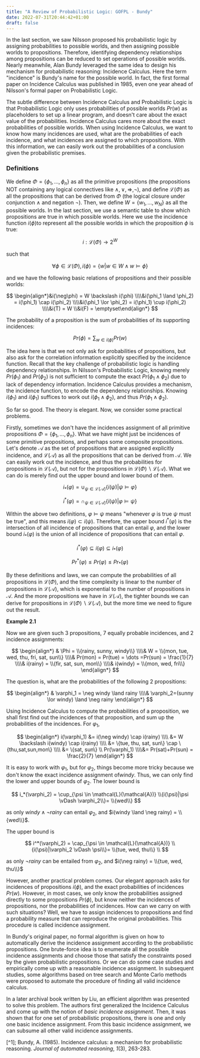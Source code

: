 ```yaml
---
title: "A Review of Probabilistic Logic: GOFPL - Bundy"
date: 2022-07-31T20:44:42+01:00
draft: false
---
```



In the last section, we saw Nilsson proposed his probabilistic logic by assigning probabilities to possible worlds, and then assigning possible worlds to propositions. Therefore, identifying dependency relationships among propositions can be reduced to set operations of possible worlds. Nearly meanwhile, Alan Bundy leveraged the same idea to design his mechanism for probabilistic reasoning: Incidence Calculus. Here the term "incidence" is Bundy's name for the possible world. In fact, the first formal paper on  Incidence Calculus was published in 1985, even one year ahead of Nilsson's formal paper on Probabilistic Logic. 

The subtle difference between Incidence Calculus and Probabilistic Logic is that Probabilistic Logic only uses probabilities of possible worlds $Pr(w)$ as placeholders to set up a linear program, and doesn't care about the exact value of the probabilities. Incidence Calculus cares more about the exact probabilities of possible worlds. When using Incidence Calculus, we want to know how many incidences are used, what are the probabilities of each incidence, and what incidences are assigned to which propositions. With this information, we can easily work out the probabilities of a conclusion given the probabilistic premises.

### Definitions

We define $\Phi = \{\phi_1,\dots,\phi_n\}$ as all the primitive propositions (the propositions NOT containing any logical connectives like $\land, \lor, \Rightarrow, \neg$), and define $\mathcal{L}(\Phi)$ as all the propositions that can be derived from $\Phi$ (the logical closure under conjunction $\land$ and negation $\neg$). Then, we define $W = \{w_1,\dots,w_N\}$ as all the possible worlds. In the last section, we use a semantic table to show which propositions are true in which possible worlds. Here we use the incidence function $i(\phi)$to represent all the possible worlds in which the proposition $\phi$ is true:

$$
i: \mathcal{L}(\Phi) \rightarrow 2^{W}
$$

such that 

$$
\forall \phi \in \mathcal{L}(\Phi), i(\phi)=\{w|w \in W \land w \vDash \phi\}
$$

and we have the following basic relations of propositions and their possible worlds:

$$
\begin{align*}&i(\neg\phi) = W \backslash i(\phi) 
\\\\&i(\phi_1 \land \phi_2) = i(\phi_1) \cap i(\phi_2) 
\\\\&i(\phi_1 \lor \phi_2) = i(\phi_1) \cup i(\phi_2) 
\\\\&i(T) = W \\&i(F) = \emptyset\end{align*}
$$

The probability of a proposition is the sum of probabilities of its supporting incidences:

$$
Pr(\phi) = \sum_{w \in i(\phi)} Pr(w)
$$

The idea here is that we not only ask for probabilities of propositions, but also ask for the correlation information explicitly specified by the incidence function. Recall that the key challenge of probabilistic logic is handling dependency relationships. In Nilsson's Probabilistic Logic, knowing merely $Pr(\phi_1)$ and $Pr(\phi_2)$ is not sufficient to compute the exact $Pr(\phi_1 \land \phi_2)$ due to lack of dependency information. Incidence Calculus provides a mechanism, the incidence function, to encode the dependency relationships. Knowing $i(\phi_1)$ and $i(\phi_1)$ suffices to work out $i(\phi_1 \land \phi_2)$, and thus $Pr(\phi_1 \land \phi_2)$.

So far so good. The theory is elegant. Now, we consider some practical problems.

Firstly, sometimes we don't have the incidences assignment of all primitive propositions $\Phi = \{\phi_1,\dots,\phi_n\}$. What we have might just be incidences of some primitive propositions, and perhaps some composite propositions. Let's denote $\mathcal{A}$ as the set of propositions that are assigned explicitly incidence, and $\mathcal{L}(\mathcal{A})$ as all the propositions that can be derived from $\mathcal{A}$. We can easily work out the incidence, and thus the probabilities for propositions in $\mathcal{L}(\mathcal{A})$, but not for the propositions in $\mathcal{L}(\Phi) \backslash \mathcal{L}(\mathcal{A})$. What we can do is merely find out the upper bound and lower bound of them.

$$
i_*(\varphi) = \cup_{\psi \in \mathcal{L}(\mathcal{A})} \{i(\psi)|\psi \vDash \varphi\}
$$

$$
i^*(\varphi) = \cap_{\psi \in \mathcal{L}(\mathcal{A})} \{i(\psi)|\varphi \vDash \psi\}
$$

Within the above two definitions, $\varphi \vDash \psi$ means "whenever $\varphi$ is true $\psi$ must be true", and this means $i(\varphi) \subset i(\psi)$. Therefore, the upper bound  $i^*(\varphi)$ is the intersection of all incidence of propositions that can entail $\varphi$, and the lower bound $i_ *(\varphi)$ is the union of all incidence of propositions that can entail $\varphi$.

$$
i^*(\varphi) \subseteq i(\varphi) \subseteq i_ *(\varphi)
$$

$$
Pr^*(\varphi) \le Pr(\varphi) \le Pr_ *(\varphi)
$$

By these definitions and laws, we can compute the probabilities of all propositions in $\mathcal{L}(\Phi)$, and the time complexity is linear to the number of propositions in $\mathcal{L}(\mathcal{A})$, which is exponential to the number of propositions in $\mathcal{A}$. And the more propositions we have in $\mathcal{L}(\mathcal{A})$, the tighter bounds we can derive for propositions in $\mathcal{L}(\Phi) \backslash \mathcal{L}(\mathcal{A})$, but the more time we need to figure out the result.

**Example 2.1**

Now we are given such 3 propositions, 7 equally probable incidences, and 2 incidence assignments:

$$
\begin{align*}
& \Phi = \\{rainy, sunny, windy\\} 
\\\\& W = \\{mon, tue, wed, thu, fri, sat, sun\\} 
\\\\& Pr(mon) = Pr(tue) = \dots =Pr(sun) = \frac{1}{7} 
\\\\& i(rainy) = \\{fir, sat, sun, mon\\} 
\\\\& i(windy) = \\{mon, wed, fri\\}
\end{align*}
$$

The question is, what are the probabilities of the following 2 propositions:

$$
\begin{align*}
& \varphi_1 = \neg windy \land rainy 
\\\\& \varphi_2=(sunny \lor windy) \land \neg rainy
\end{align*}
$$

Using Incidence Calculus to compute the probabilities of a proposition, we shall first find out the incidences of that proposition, and sum up the probabilities of the incidences. For $\varphi_1$, 

$$
\begin{align*}
i(\varphi_1) &= i(\neg windy) \cap i(rainy) 
\\\\ &= W \backslash i(windy) \cap i(rainy) 
\\\\ &= \{tue, thu, sat, sun\} \cap \{thu,sat,sun,mon\} 
\\\\ &= \{sat, sun\} \\ Pr(\varphi_1) 
\\\\&= Pr(sat)+Pr(sun) = \frac{2}{7}
\end{align*}
$$

It is easy to work with $\varphi_1$, but for $\varphi_2$, things become more tricky because we don't know the exact incidence assignment of$windy$. Thus, we can only find the lower and upper bounds of $\varphi_2$. The lower bound is

$$
i_*(\varphi_2) = \cup_{\psi \in \mathcal{L}(\mathcal{A})} \\{i(\psi)|\psi \vDash \varphi_2\\}= \\{wed\\}
$$

as only $windy \land \neg rainy$ can entail $\varphi_2$, and $i(windy \land \neg rainy) = \\{wed\\}$.

The upper bound is 

$$
i^*(\varphi_2) = \cap_{\psi \in \mathcal{L}(\mathcal{A})} \\{i(\psi)|\varphi_2 \vDash \psi\\}= \\{tue, wed, thu\\} \\
$$

as only $\neg rainy$ can be entailed from $\varphi_2$, and $i(\neg rainy) = \\{tue, wed, thu\\}$

However, another practical problem comes. Our elegant approach asks for incidences of propositions $i(\phi)$, and the exact probabilities of incidences $Pr(w)$. However, in most cases, we only know the probabilities assigned directly to some propositions $Pr(\phi)$, but know neither the incidences of propositions, nor the probabilities of incidences. How can we carry on with such situations? Well, we have to assign incidences to propositions and find a probability measure that can reproduce the original probabilities. This procedure is called incidence assignment.

In Bundy's original paper, no formal algorithm is given on how to automatically derive the incidence assignment according to the probabilistic propositions. One brute-force idea is to enumerate all the possible incidence assignments and choose those that satisfy the constraints posed by the given probabilistic propositions. Or we can do some case studies and empirically come up with a reasonable incidence assignment. In subsequent studies, some algorithms based on tree search and Monte Carlo methods were proposed to automate the procedure of finding all valid incidence calculus.

In a later archival book written by Liu, an efficient algorithm was presented to solve this problem. The authors first generalized the Incidence Calculus and come up with the notion of *basic incidence assignment*. Then, it was shown that for one set of probabilistic propositions, there is one and only one basic incidence assignment. From this basic incidence assignment, we can subsume all other valid incidence assignments.


[^1]; Bundy, A. (1985). Incidence calculus: a mechanism for probabilistic reasoning. *Journal of automated reasoning*, *1*(3), 263-283.


